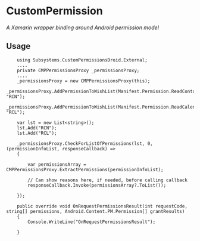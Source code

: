 # CustomPermission

*A Xamarin wrapper binding around Android permission model*

## Usage

        using Subsystems.CustomPermissionsDroid.External;
        ....
        private CMPPermissionsProxy _permissionsProxy;
        ....
        _permissionsProxy = new CMPPermissionsProxy(this);
        _permissionsProxy.AddPermissionToWishList(Manifest.Permission.ReadContacts, "RCN");
        _permissionsProxy.AddPermissionToWishList(Manifest.Permission.ReadCalendar, "RCL");

        var lst = new List<string>();
        lst.Add("RCN");
        lst.Add("RCL");

        _permissionsProxy.CheckForListOfPermissions(lst, 0, (permissionInfoList, responseCallback) => 
        {

            var permissionsArray = CMPPermissionsProxy.ExtractPermissions(permissionInfoList);
            
            // Can show reasons here, if needed, before calling callback
            responseCallback.Invoke(permissionsArray?.ToList());

        });
        
        public override void OnRequestPermissionsResult(int requestCode, string[] permissions, Android.Content.PM.Permission[] grantResults)
        {
            Console.WriteLine("OnRequestPermissionsResult");
            
        }
